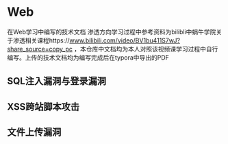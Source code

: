 # Web
在Web学习中编写的技术文档
渗透方向学习过程中参考资料为bilibli中蜗牛学院关于渗透相关课程https://www.bilibili.com/video/BV1bu411S7wJ?share_source=copy_pc ，本仓库中文档均为本人对照该视频课学习过程中自行编写。上传的技术文档均为编写完成后在typora中导出的PDF
## SQL注入漏洞与登录漏洞

## XSS跨站脚本攻击

## 文件上传漏洞
